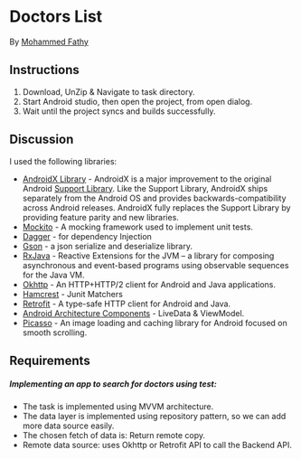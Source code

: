 # Doctors List

By [Mohammed Fathy](mailto:dev.mfathy@gmail.com)

## Instructions

1. Download, UnZip & Navigate to task directory.
2. Start Android studio, then open the project, from open dialog.
3. Wait until the project syncs and builds successfully.

## Discussion

I used the following libraries:
*   [AndroidX Library](https://developer.android.com/jetpack/androidx/) - AndroidX is a major improvement to the original Android [Support Library](https://developer.android.com/topic/libraries/support-library/index). Like the Support Library, AndroidX ships separately from the Android OS and provides backwards-compatibility across Android releases. AndroidX fully replaces the Support Library by providing feature parity and new libraries.
*   [Mockito](http://site.mockito.org/) - A mocking framework used to implement unit tests.
*   [Dagger](https://github.com/google/dagger) - for dependency Injection
*   [Gson](https://github.com/google/gson) - a json serialize and deserialize library.
*   [RxJava](https://github.com/ReactiveX/RxJava) - Reactive Extensions for the JVM – a library for composing asynchronous and event-based programs using observable sequences for the Java VM. 
*   [Okhttp](http://square.github.io/okhttp/) - An HTTP+HTTP/2 client for Android and Java applications.
*   [Hamcrest](http://hamcrest.org/JavaHamcrest/) -  Junit Matchers
*   [Retrofit](https://square.github.io/retrofit/) - A type-safe HTTP client for Android and Java.
*   [Android Architecture Components](https://developer.android.com/topic/libraries/architecture/) - LiveData & ViewModel.
*   [Picasso](https://github.com/square/picasso) - An image loading and caching library for Android focused on smooth scrolling.


## Requirements

##### Implementing an app to search for doctors using test:
* The task is implemented using MVVM architecture.
* The data layer is implemented using repository pattern, so we can add more data source easily.
* The chosen fetch of data is: Return remote copy.
* Remote data source: uses Okhttp or Retrofit API to call the Backend API. 

